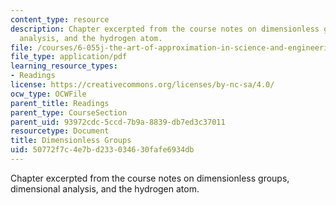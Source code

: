 ```yaml
---
content_type: resource
description: Chapter excerpted from the course notes on dimensionless groups, dimensional
  analysis, and the hydrogen atom.
file: /courses/6-055j-the-art-of-approximation-in-science-and-engineering-spring-2008/50772f7c4e7bd233034630fafe6934db_apr02a.pdf
file_type: application/pdf
learning_resource_types:
- Readings
license: https://creativecommons.org/licenses/by-nc-sa/4.0/
ocw_type: OCWFile
parent_title: Readings
parent_type: CourseSection
parent_uid: 93972cdc-5ccd-7b9a-8839-db7ed3c37011
resourcetype: Document
title: Dimensionless Groups
uid: 50772f7c-4e7b-d233-0346-30fafe6934db
---
```

Chapter excerpted from the course notes on dimensionless groups, dimensional analysis, and the hydrogen atom.